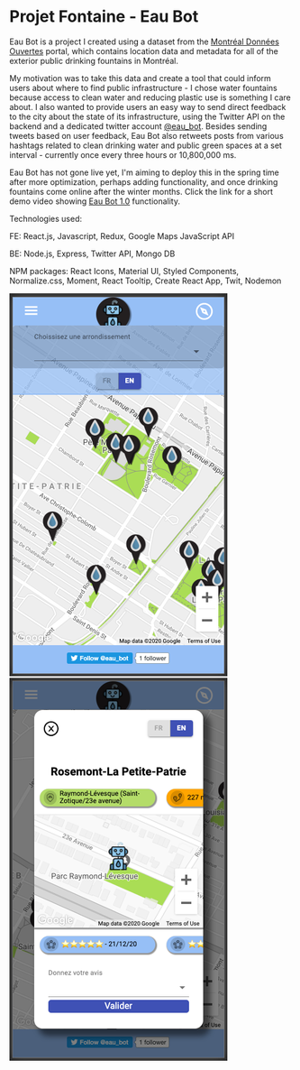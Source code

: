 # Projet Fontaine - Eau Bot

Eau Bot is a project I created using a dataset from the <a href="https://donnees.montreal.ca/ville-de-montreal/fontaines-a-boire-eau-exterieures">Montréal Données Ouvertes<a> portal, which contains location data and metadata for all of the exterior public drinking fountains in Montréal.

My motivation was to take this data and create a tool that could inform users about where to find public infrastructure - I chose water fountains because access to clean water and reducing plastic use is something I care about. I also wanted to provide users an easy way to send direct feedback to the city about the state of its infrastructure, using the Twitter API on the backend and a dedicated twitter account <a href="https://twitter.com/eau_bot">@eau_bot<a>. Besides sending tweets based on user feedback, Eau Bot also retweets posts from various hashtags related to clean drinking water and public green spaces at a set interval - currently once every three hours or 10,800,000 ms.

Eau Bot has not gone live yet, I'm aiming to deploy this in the spring time after more optimization, perhaps adding functionality, and once drinking fountains come online after the winter months. Click the link for a short demo video showing <a href="https://youtu.be/MwnkRziHKxs">Eau Bot 1.0<a> functionality.

Technologies used:

FE: React.js, Javascript, Redux, Google Maps JavaScript API

BE: Node.js, Express, Twitter API, Mongo DB

NPM packages: React Icons, Material UI, Styled Components, Normalize.css, Moment, React Tooltip, Create React App, Twit, Nodemon

<img src="screenshot2.png">

<img src="screenshot1.png">
